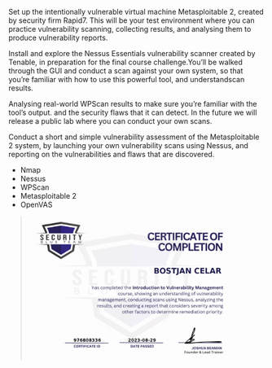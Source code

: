 Set up the intentionally vulnerable virtual machine Metasploitable 2, created by security firm Rapid7. This will be your test environment where you can practice vulnerability scanning, collecting results, and analysing them to produce vulnerability reports.

Install and explore the Nessus Essentials vulnerability scanner created by Tenable, in preparation for the final course challenge.​ You’ll be walked through the GUI and conduct a scan against your own system, so that you’re familiar with how to use this powerful tool, and understandscan results.​

Analysing real-world WPScan results to make sure you’re familiar with the tool’s output. and the security flaws that it can detect. In the future we will release a public lab where you can conduct your own scans.​

Conduct a short and simple vulnerability assessment of the Metasploitable 2 system, by launching your own vulnerability scans using Nessus, and reporting on the vulnerabilities and flaws that are discovered.​

- Nmap
- Nessus
- WPScan
- Metasploitable 2
- OpenVAS

> <img width="400" src="https://github.com/C3LKO/Security-Blue-Team/blob/main/Assets/Introduction%20to%20Vulnerability%20Management-course.jpg"> <br>
